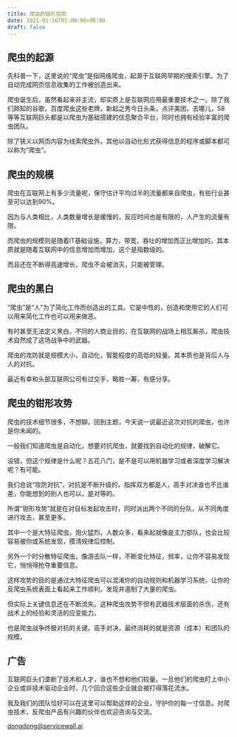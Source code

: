 ```yaml
---
title: 爬虫的钳形攻势
date: 2021-01-16T01:00:00+08:00
draft: false
---
```



## 爬虫的起源

先科普一下，这里说的“爬虫”是指网络爬虫，起源于互联网早期的搜索引擎。为了自动完成网页信息收集的工作被创造出来。

爬虫诞生后，虽然看起来非主流，却实质上是互联网应用最重要技术之一。除了我们熟知的谷歌，百度爬虫这些老牌，新起之秀今日头条，点评美团，去哪儿，58等等互联网巨头都是以爬虫为基础搭建的信息聚合平台，同时也拥有经验丰富的爬虫团队。

除了狭义以网页内容为线索爬虫外，其他以自动化形式获得信息的程序或脚本都可以称为“爬虫”。

## 爬虫的规模

爬虫在互联网上有多少流量呢，保守估计平均过半的流量都来自爬虫，有些行业甚至可以达到90%。

因为与人类相比，人类数量增长是缓慢的，反应时间也是有限的，人产生的流量有限。

而爬虫的规模则是随着IT基础设施，算力，带宽，吞吐的增加而正比增加的，其本质就是随着互联网中的信息增加而增加，这个是指数级的。

而且还在不断得高速增长，爬虫不会被消灭，只能被管理。

## 爬虫的黑白

“爬虫”是“人”为了简化工作而创造出的工具。它是中性的，创造和使用它的人们可以用来简化工作也可以用来做恶。

有时甚至无法定义黑白，不同的人商业目的，在互联网的战场上相互厮杀，爬虫技术自然成了这场战争中的武器。

爬虫的攻防就是规模大小，自动化，智能程度的高低的较量。其本质也是背后人与人的对抗。

最近有幸和头部互联网公司有过交手，略胜一筹，有感分享。

## 爬虫的钳形攻势

爬虫的技术细节很多，不想聊。回到主题，今天说一说最近这次对抗的爬虫，也许是你未闻的。

一般我们知道爬虫是自动化，想要对抗爬虫，就要找到自动化的规律，破解它。

没错，但这个规律是什么呢？五花八门，是不是可以用机器学习或者深度学习解决呢？有可能。

我们总说“攻防对抗”，对抗是不断升级的，指挥双方都是人，高手对决谁也不比谁差，你能想到的别人也可以，是对等的。

所谓“钳形攻势”就是在对目标发起攻击时，同时派出两个不同的分队，从不同角度进行攻击，甚至更多。

其中一个是大特征爬虫，炮火猛烈，人数众多，看来起就像是主力部队，也会比较容易被你或系统发现，摸清规律后控制。

另外一个时分散特征爬虫，像游击队一样，不断变化特征，频率，让你不容易发现它，悄悄得抢夺重要信息。

这样攻势的目的是通过大特征爬虫可以混淆你的自动规则和机器学习系统，让你的反爬虫系统表面上看起来工作顺利，发现并遏制了大量的爬虫。

但实际上关键信息还在不断流失。这种爬虫攻势不但有武器技术层面的杀伤，还有战术上的经验和灵活的应变能力。

也是爬虫战争终极对抗的关键。高手对决，最终消耗的就是资源（成本）和团队的规模。

## 广告

互联网巨头们垄断了技术和人才，谁也不想和他们较量。一旦他们的爬虫盯上中小企业或非技术驱动企业时，几个回合这些企业就会被打得落花流水。

我及我们的团队恰好可以在这里可以帮助这样的企业，守护你的每一寸信息。对爬虫技术，反爬虫产品有兴趣的伙伴也欢迎咨询与交流。

dongdong@servicewall.ai

